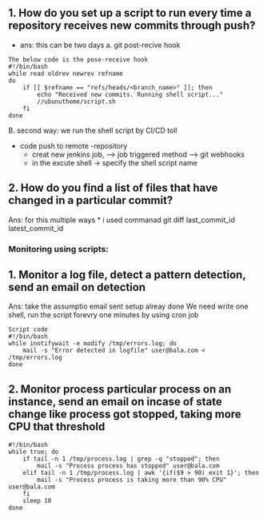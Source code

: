 ## 1. How do you set up a script to run every time a repository receives new commits through push?

* ans: this can be two days
    a. git post-recive hook
```
The below code is the pose-receive hook
#!/bin/bash
while read oldrev newrev refname
do
    if [[ $refname == "refs/heads/<branch_name>" ]]; then
        echo "Received new commits. Running shell script..."
        //ubunuthome/script.sh
    fi
done
```
  B. second way: we run the shell script by CI/CD toll
  * code push to remote -repository
    * creat new jenkins job, --> job triggered method --> git webhooks
     * in the excute shell -> specify the shell script name 
     
    
 ## 2. How do you find a list of files that have changed in a particular commit?
 Ans: for this multiple ways
     * i used commanad git diff last_commit_id latest_commit_id
     
 ### Monitoring using scripts:

## 1. Monitor a log file, detect a pattern detection, send an email on detection
Ans: take the assumptio email sent setup alreay done
  We need write one shell, run the script forevry one minutes by using cron job

```
Script code
#!/bin/bash
while inotifywait -e modify /tmp/errors.log; do
    mail -s "Error detected in logfile" user@bala.com < /tmp/errors.log
done
```
## 2. Monitor process particular process on an instance, send an email on incase of state change like process got stopped, taking more CPU that threshold
```
#!/bin/bash
while true; do
    if tail -n 1 /tmp/process.log | grep -q "stopped"; then
        mail -s "Process process has stopped" user@bala.com
    elif tail -n 1 /tmp/process.log | awk '{if($9 > 90) exit 1}'; then
        mail -s "Process process is taking more than 90% CPU" user@bala.com
    fi
    sleep 10
done
```
